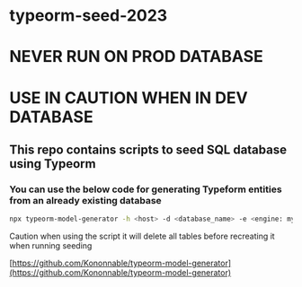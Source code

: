 # typeorm-seed-2023

# NEVER RUN ON PROD DATABASE
# USE IN CAUTION WHEN IN DEV DATABASE

## This repo contains scripts to seed SQL database using Typeorm

### You can use the below code for generating Typeform entities from an already existing database

```sh
npx typeorm-model-generator -h <host> -d <database_name> -e <engine: mysql|postgres> -u <username> -x <password> --ssl
```

Caution when using the script it will delete all tables before recreating it
when running seeding

[https://github.com/Kononnable/typeorm-model-generator](https://github.com/Kononnable/typeorm-model-generator)
